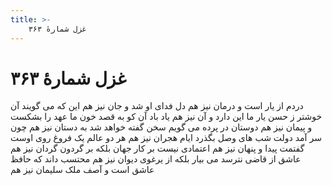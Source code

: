 ```yaml
---
title: >-
    غزل شمارهٔ ۳۶۳
---
```

# غزل شمارهٔ ۳۶۳

دردم از یار است و درمان نیز هم
دل فدای او شد و جان نیز هم
این که می گویند آن خوشتر ز حسن
یار ما این دارد و آن نیز هم
یاد باد آن کو به قصد خون ما
عهد را بشکست و پیمان نیز هم
دوستان در پرده می گویم سخن
گفته خواهد شد به دستان نیز هم
چون سر آمد دولت شب های وصل
بگذرد ایام هجران نیز هم
هر دو عالم یک فروغ روی اوست
گفتمت پیدا و پنهان نیز هم
اعتمادی نیست بر کار جهان
بلکه بر گردون گردان نیز هم
عاشق از قاضی نترسد می بیار
بلکه از یرغوی دیوان نیز هم
محتسب داند که حافظ عاشق است
و آصف ملک سلیمان نیز هم

